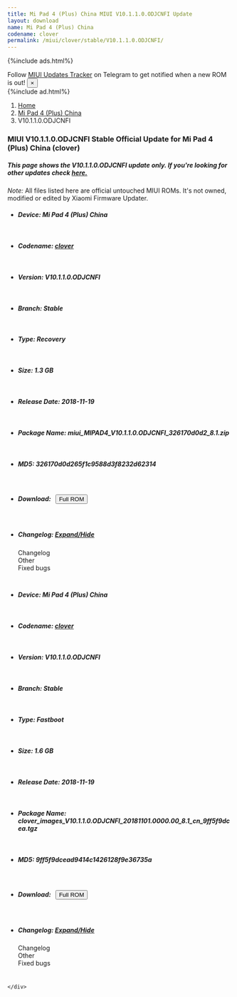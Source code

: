 ```yaml
---
title: Mi Pad 4 (Plus) China MIUI V10.1.1.0.ODJCNFI Update
layout: download
name: Mi Pad 4 (Plus) China
codename: clover
permalink: /miui/clover/stable/V10.1.1.0.ODJCNFI/
---
```


{%include ads.html%}
<div class="alert alert-primary alert-dismissible fade show" role="alert">
    Follow <a href="https://t.me/MIUIUpdatesTracker" class="alert-link">MIUI Updates Tracker</a> on Telegram to get
    notified when a new ROM is out!
    <button type="button" class="close" data-dismiss="alert" aria-label="Close">
        <span aria-hidden="true">&times;</span>
    </button>
</div>
{%include ad.html%}

<nav aria-label="breadcrumb">
    <ol class="breadcrumb">
        <li class="breadcrumb-item"><a href="/">Home</a></li>
        <li class="breadcrumb-item"><a href="/miui/clover/">Mi Pad 4 (Plus) China</a></li>
        <li class="breadcrumb-item active" aria-current="page">V10.1.1.0.ODJCNFI</li>
    </ol>
</nav>

<div class="col-12 mx-auto">
    <h3 class="title bg-light p-2 rounded">MIUI V10.1.1.0.ODJCNFI Stable Official Update for Mi Pad 4 (Plus) China (clover)</h3>
    <h5>This page shows the V10.1.1.0.ODJCNFI update only. If you're looking for other updates check
        <a href="/miui/clover/">here.</a></h5>
    <p><i>Note: </i>All files listed here are official untouched MIUI ROMs.
        It's not owned, modified or edited by Xiaomi Firmware Updater.</p>
    <div id="downloads">
                <div class="card card-body">
            <ul class="list-unstyled">
                <li style="padding-bottom: 10px;">
                    <h5><b>Device: </b>Mi Pad 4 (Plus) China</h5>
                </li>
                <li style="padding-bottom: 10px;">
                    <h5><b>Codename: </b> <a href="/miui/clover/" target="_blank">clover</a> </h5>
                </li>
                <li style="padding-bottom: 10px;">
                    <h5><b>Version: </b>V10.1.1.0.ODJCNFI</h5>
                </li>
                <li style="padding-bottom: 10px;">
                    <h5><b>Branch: </b>Stable</h5>
                </li>
                <li style="padding-bottom: 10px;">
                    <h5><b>Type: </b>Recovery</h5>
                </li>
                <li style="padding-bottom: 10px;">
                    <h5><b>Size: </b>1.3 GB</h5>
                </li>
                <li style="padding-bottom: 10px;">
                    <h5><b>Release Date: </b>2018-11-19</h5>
                </li>
                <li style="padding-bottom: 10px;">
                    <h5><b>Package Name: </b><span id="filename" class="text-dark">miui_MIPAD4_V10.1.1.0.ODJCNFI_326170d0d2_8.1.zip</span></h5>
                </li>
                <li style="padding-bottom: 10px;">
                    <h5><b>MD5: </b><span id="md5" class="text-muted">326170d0d265f1c9588d3f8232d62314</span></h5>
                </li>
                <li style="padding-bottom: 10px;">
                    <h5><b>Download: </b><button type="button" id="download" class="btn btn-primary" style="margin: 7px;"
                            onclick="window.open('http://bigota.d.miui.com/V10.1.1.0.ODJCNFI/miui_MIPAD4_V10.1.1.0.ODJCNFI_326170d0d2_8.1.zip', '_blank');"><i class="fa fa-download"></i> Full ROM</button></h5>
                </li>
                <li style="padding-bottom: 10px;">
                    <h5><b>Changelog: </b><a href="#clover_1_changelog" data-toggle="collapse" role="button"
                            aria-expanded="false" aria-controls="clover_1_changelog"> <i class="fa fa-arrow-down"
                                aria-hidden="true"></i> Expand/Hide</a></h5>
                    <div class="collapse" id="clover_1_changelog">
                        <p id="changelog_text">Changelog<br>Other<br>Fixed bugs</p>
                    </div>
                </li>
            </ul>
        </div>
        <div class="card card-body">
            <ul class="list-unstyled">
                <li style="padding-bottom: 10px;">
                    <h5><b>Device: </b>Mi Pad 4 (Plus) China</h5>
                </li>
                <li style="padding-bottom: 10px;">
                    <h5><b>Codename: </b> <a href="/miui/clover/" target="_blank">clover</a> </h5>
                </li>
                <li style="padding-bottom: 10px;">
                    <h5><b>Version: </b>V10.1.1.0.ODJCNFI</h5>
                </li>
                <li style="padding-bottom: 10px;">
                    <h5><b>Branch: </b>Stable</h5>
                </li>
                <li style="padding-bottom: 10px;">
                    <h5><b>Type: </b>Fastboot</h5>
                </li>
                <li style="padding-bottom: 10px;">
                    <h5><b>Size: </b>1.6 GB</h5>
                </li>
                <li style="padding-bottom: 10px;">
                    <h5><b>Release Date: </b>2018-11-19</h5>
                </li>
                <li style="padding-bottom: 10px;">
                    <h5><b>Package Name: </b><span id="filename" class="text-dark">clover_images_V10.1.1.0.ODJCNFI_20181101.0000.00_8.1_cn_9ff5f9dcea.tgz</span></h5>
                </li>
                <li style="padding-bottom: 10px;">
                    <h5><b>MD5: </b><span id="md5" class="text-muted">9ff5f9dcead9414c1426128f9e36735a</span></h5>
                </li>
                <li style="padding-bottom: 10px;">
                    <h5><b>Download: </b><button type="button" id="download" class="btn btn-primary" style="margin: 7px;"
                            onclick="window.open('http://bigota.d.miui.com/V10.1.1.0.ODJCNFI/clover_images_V10.1.1.0.ODJCNFI_20181101.0000.00_8.1_cn_9ff5f9dcea.tgz', '_blank');"><i class="fa fa-download"></i> Full ROM</button></h5>
                </li>
                <li style="padding-bottom: 10px;">
                    <h5><b>Changelog: </b><a href="#clover_2_changelog" data-toggle="collapse" role="button"
                            aria-expanded="false" aria-controls="clover_2_changelog"> <i class="fa fa-arrow-down"
                                aria-hidden="true"></i> Expand/Hide</a></h5>
                    <div class="collapse" id="clover_2_changelog">
                        <p id="changelog_text">Changelog<br>Other<br>Fixed bugs</p>
                    </div>
                </li>
            </ul>
        </div>

    </div>
</div>